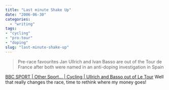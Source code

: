 ```yaml
---
title: "Last minute Shake Up"
date: "2006-06-30"
categories: 
  - "writing"
tags:
- "cycling"
- "pro-tour"
- "doping"
slug: "last-minute-shake-up"
---
```


> Pre-race favourites Jan Ullrich and Ivan Basso are out of the Tour de France after both were named in an anti-doping investigation in Spain

[BBC SPORT | Other Sport… | Cycling | Ullrich and Basso out of Le Tour][1] Well that really changes the race, time to rethink where my money goes!

[1]:	https://news.bbc.co.uk/sport1/hi/other_sports/cycling/5132320.stm